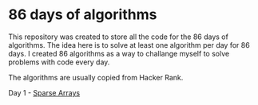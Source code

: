 # 86 days of algorithms

This repository was created to store all the code for the 86 days of algorithms. The idea here is to solve at least one algorithm per day for 86 days. I created 86 algorithms as a way to challange myself to solve problems with code every day.

The algorithms are usually copied from Hacker Rank.

Day 1 - [Sparse Arrays](1/sparse_arrays.py)